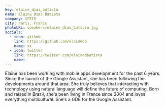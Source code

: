 ```yaml
---
key: elaine_dias_batista
name: Elaine Dias Batista
company: SFEIR
city: Paris, France
photoURL: speakers/elaine_dias_batista.jpg
socials:
  - icon: github
    link: https://github.com/elainedb
    name: xx
  - icon: twitter
    link: https://twitter.com/elainedbatista
    name: 
---
```


Elaine has been working with mobile apps development for the past 6 years. Since the launch of the Google Assistant, she has been following the developments around that area. She truly believes that interacting with technology using natural language will define the future of computing. Born and raised in Brazil, she's been living in France since 2004 and loves everything multicultural. She's a GDE for the Google Assistant.